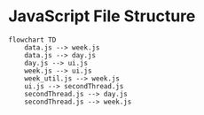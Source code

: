 # JavaScript File Structure

``` mermaid
flowchart TD
    data.js --> week.js
    data.js --> day.js
    day.js --> ui.js
    week.js --> ui.js
    week_util.js --> week.js
    ui.js --> secondThread.js
    secondThread.js --> day.js
    secondThread.js --> week.js
```